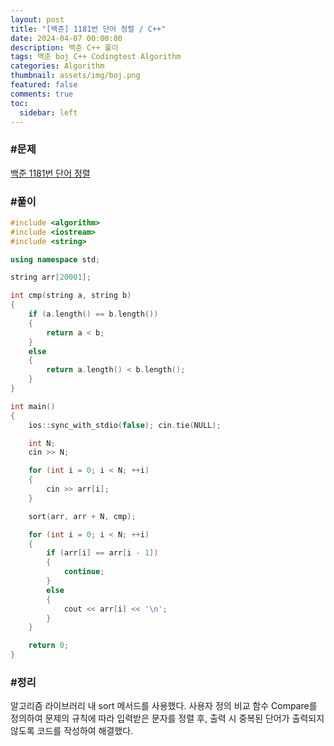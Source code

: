 ```yaml
---
layout: post
title: "[백준] 1181번 단어 정렬 / C++"
date: 2024-04-07 00:00:00
description: 백준 C++ 풀이
tags: 백준 boj C++ Codingtest Algorithm
categories: Algorithm
thumbnail: assets/img/boj.png
featured: false
comments: true
toc:
  sidebar: left
---
```


### #문제
[백준 1181번 단어 정렬](https://www.acmicpc.net/problem/1181)

### #풀이
```c++
#include <algorithm>
#include <iostream>
#include <string>

using namespace std;

string arr[20001];

int cmp(string a, string b)
{
	if (a.length() == b.length())
	{
		return a < b;
	}
	else
	{
		return a.length() < b.length();
	}
}

int main()
{
	ios::sync_with_stdio(false); cin.tie(NULL);

	int N;
	cin >> N;

	for (int i = 0; i < N; ++i)
	{
		cin >> arr[i];
	}

	sort(arr, arr + N, cmp);

	for (int i = 0; i < N; ++i)
	{
		if (arr[i] == arr[i - 1])
		{
			continue;
		}
		else
		{
			cout << arr[i] << '\n';
		}
	}

	return 0;
}
```

### #정리
알고리즘 라이브러리 내 sort 메서드를 사용했다. 사용자 정의 비교 함수 Compare를 정의하여 문제의 규칙에 따라 입력받은 문자를 정렬 후, 출력 시 중복된 단어가 출력되지 않도록 코드를 작성하여 해결했다.